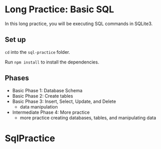 # Long Practice: Basic SQL

In this long practice, you will be executing SQL commands in SQLite3.

## Set up

`cd` into the `sql-practice` folder.

Run `npm install` to install the dependencies.

## Phases

* Basic Phase 1: Database Schema
* Basic Phase 2: Create tables
* Basic Phase 3: Insert, Select, Update, and Delete
  * data manipulation
* Intermediate Phase 4: More practice
  * more practice creating databases, tables, and manipulating data
# SqlPractice
